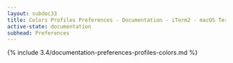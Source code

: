 ```yaml
---
layout: subdoc33
title: Colors Profiles Preferences - Documentation - iTerm2 - macOS Terminal Replacement
active-state: documentation
subhead: Preferences
---
```

{% include 3.4/documentation-preferences-profiles-colors.md %}
